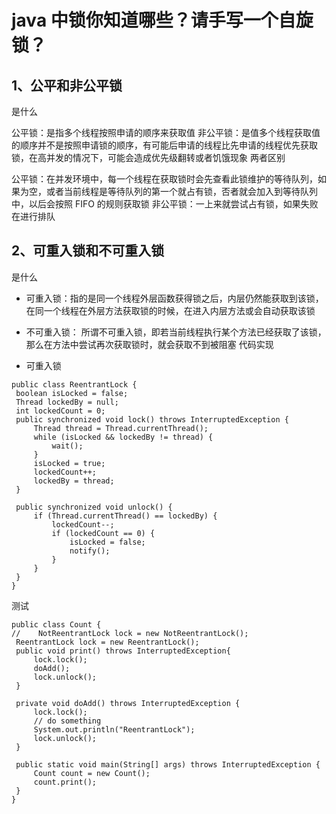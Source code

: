 # java 中锁你知道哪些？请手写一个自旋锁？
## 1、公平和非公平锁

是什么

公平锁：是指多个线程按照申请的顺序来获取值
非公平锁：是值多个线程获取值的顺序并不是按照申请锁的顺序，有可能后申请的线程比先申请的线程优先获取锁，在高并发的情况下，可能会造成优先级翻转或者饥饿现象
两者区别

公平锁：在并发环境中，每一个线程在获取锁时会先查看此锁维护的等待队列，如果为空，或者当前线程是等待队列的第一个就占有锁，否者就会加入到等待队列中，以后会按照 FIFO 的规则获取锁
非公平锁：一上来就尝试占有锁，如果失败在进行排队

## 2、可重入锁和不可重入锁

是什么

   * 可重入锁：指的是同一个线程外层函数获得锁之后，内层仍然能获取到该锁，在同一个线程在外层方法获取锁的时候，在进入内层方法或会自动获取该锁
   * 不可重入锁： 所谓不可重入锁，即若当前线程执行某个方法已经获取了该锁，那么在方法中尝试再次获取锁时，就会获取不到被阻塞
代码实现

   * 可重入锁
   ```
   public class ReentrantLock {
    boolean isLocked = false;
    Thread lockedBy = null;
    int lockedCount = 0;
    public synchronized void lock() throws InterruptedException {
        Thread thread = Thread.currentThread();
        while (isLocked && lockedBy != thread) {
            wait();
        }
        isLocked = true;
        lockedCount++;
        lockedBy = thread;
    }
    
    public synchronized void unlock() {
        if (Thread.currentThread() == lockedBy) {
            lockedCount--;
            if (lockedCount == 0) {
                isLocked = false;
                notify();
            }
        }
    }
}
   ```
   测试
   ```
   public class Count {
//    NotReentrantLock lock = new NotReentrantLock();
    ReentrantLock lock = new ReentrantLock();
    public void print() throws InterruptedException{
        lock.lock();
        doAdd();
        lock.unlock();
    }

    private void doAdd() throws InterruptedException {
        lock.lock();
        // do something
        System.out.println("ReentrantLock");
        lock.unlock();
    }

    public static void main(String[] args) throws InterruptedException {
        Count count = new Count();
        count.print();
    }
}
   ```